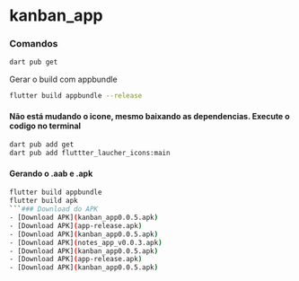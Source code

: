 # kanban_app

### Comandos
```bash
dart pub get
```
Gerar o build com appbundle
```bash
flutter build appbundle --release
```

#### Não está mudando o icone, mesmo baixando as dependencias. Execute o codigo no terminal
```bash
dart pub add get
dart pub add fluttter_laucher_icons:main
```

#### Gerando o .aab e .apk
```bash
flutter build appbundle
flutter build apk
```### Download do APK
- [Download APK](kanban_app0.0.5.apk)
- [Download APK](app-release.apk)
- [Download APK](kanban_app0.0.5.apk)
- [Download APK](notes_app_v0.0.3.apk)
- [Download APK](kanban_app0.0.5.apk)
- [Download APK](app-release.apk)
- [Download APK](kanban_app0.0.5.apk)

